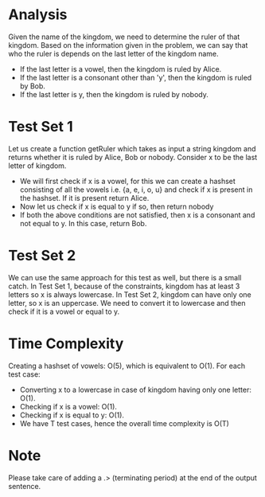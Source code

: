 # Analysis
Given the name of the kingdom, we need to determine the ruler of that kingdom. Based on the information given in the problem, we can say that who the ruler is depends on the last letter of the kingdom name.

- If the last letter is a vowel, then the kingdom is ruled by Alice.
- If the last letter is a consonant other than 'y', then the kingdom is ruled by Bob.
- If the last letter is y, then the kingdom is ruled by nobody.

# Test Set 1
Let us create a function getRuler which takes as input a string kingdom and returns whether it is ruled by Alice, Bob or nobody. Consider x to be the last letter of kingdom.

- We will first check if x is a vowel, for this we can create a hashset consisting of all the vowels i.e. {a, e, i, o, u} and check if x is present in the hashset. If it is present return Alice.
- Now let us check if x is equal to y if so, then return nobody
- If both the above conditions are not satisfied, then x is a consonant and not equal to y. In this case, return Bob.

# Test Set 2
We can use the same approach for this test as well, but there is a small catch. In Test Set 1, because of the constraints, kingdom has at least 3 letters so x is always lowercase. In Test Set 2, kingdom can have only one letter, so x is an uppercase. We need to convert it to lowercase and then check if it is a vowel or equal to y.

# Time Complexity
Creating a hashset of vowels: O(5), which is equivalent to O(1).
For each test case:
- Converting x to a lowercase in case of kingdom having only one letter: O(1).
- Checking if x is a vowel: O(1).
- Checking if x is equal to y: O(1).
- We have T test cases, hence the overall time complexity is O(T)

# Note
Please take care of adding a .> (terminating period) at the end of the output sentence.